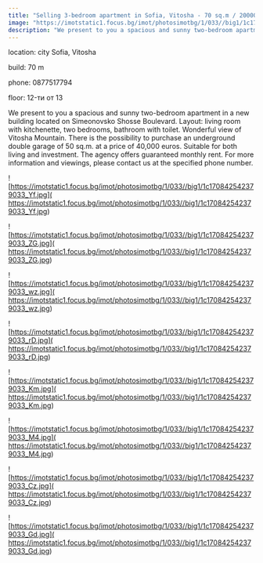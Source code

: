 ```yaml
---
title: "Selling 3-bedroom apartment in Sofia, Vitosha - 70 sq.m / 200000 EUR :: imot.bg Advertisment"
image: "https://imotstatic1.focus.bg/imot/photosimotbg/1/033//big1/1c170842542379033_Fw.jpg"
description: "We present to you a spacious and sunny two-bedroom apartment in a new building located on Simeonovsko Shosse Boulevard. Layout: living room with kitchenette, two bedrooms, bathroom with toilet. Wonderful view of Vitosha Mountain. There is the possibility to purchase an underground double garage of 50 sq.m. at a price of 40,000 euros. Suitable for both living and investment. The agency offers guaranteed monthly rent. For more information and viewings, please contact us at the specified phone number."
---
```


location: city Sofia, Vitosha

build: 70 m

phone: 0877517794

floor: 12-ти от 13

We present to you a spacious and sunny two-bedroom apartment in a new building located on Simeonovsko Shosse Boulevard. Layout: living room with kitchenette, two bedrooms, bathroom with toilet. Wonderful view of Vitosha Mountain. There is the possibility to purchase an underground double garage of 50 sq.m. at a price of 40,000 euros. Suitable for both living and investment. The agency offers guaranteed monthly rent. For more information and viewings, please contact us at the specified phone number.


![https://imotstatic1.focus.bg/imot/photosimotbg/1/033//big1/1c170842542379033_Yf.jpg]( https://imotstatic1.focus.bg/imot/photosimotbg/1/033//big1/1c170842542379033_Yf.jpg)


![https://imotstatic1.focus.bg/imot/photosimotbg/1/033//big1/1c170842542379033_ZG.jpg]( https://imotstatic1.focus.bg/imot/photosimotbg/1/033//big1/1c170842542379033_ZG.jpg)


![https://imotstatic1.focus.bg/imot/photosimotbg/1/033//big1/1c170842542379033_wz.jpg]( https://imotstatic1.focus.bg/imot/photosimotbg/1/033//big1/1c170842542379033_wz.jpg)


![https://imotstatic1.focus.bg/imot/photosimotbg/1/033//big1/1c170842542379033_rD.jpg]( https://imotstatic1.focus.bg/imot/photosimotbg/1/033//big1/1c170842542379033_rD.jpg)


![https://imotstatic1.focus.bg/imot/photosimotbg/1/033//big1/1c170842542379033_Km.jpg]( https://imotstatic1.focus.bg/imot/photosimotbg/1/033//big1/1c170842542379033_Km.jpg)


![https://imotstatic1.focus.bg/imot/photosimotbg/1/033//big1/1c170842542379033_M4.jpg]( https://imotstatic1.focus.bg/imot/photosimotbg/1/033//big1/1c170842542379033_M4.jpg)


![https://imotstatic1.focus.bg/imot/photosimotbg/1/033//big1/1c170842542379033_Cz.jpg]( https://imotstatic1.focus.bg/imot/photosimotbg/1/033//big1/1c170842542379033_Cz.jpg)


![https://imotstatic1.focus.bg/imot/photosimotbg/1/033//big1/1c170842542379033_Gd.jpg]( https://imotstatic1.focus.bg/imot/photosimotbg/1/033//big1/1c170842542379033_Gd.jpg)


